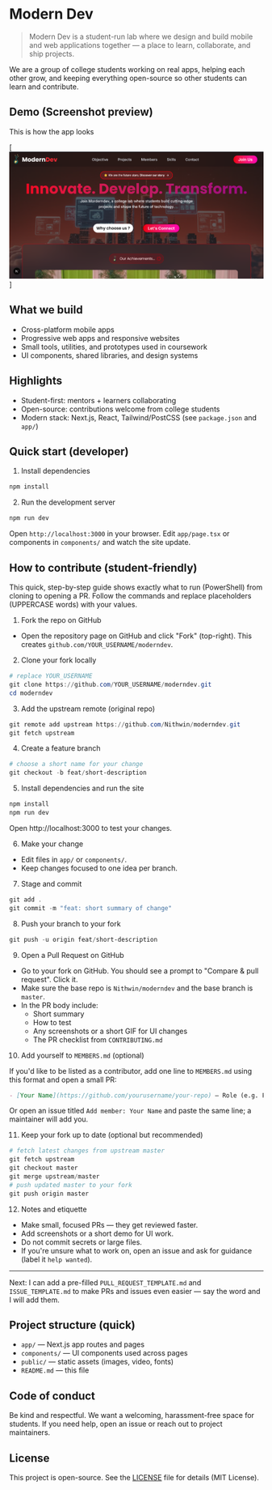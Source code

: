 # Modern Dev

> Modern Dev is a student-run lab where we design and build mobile and web applications together — a place to learn, collaborate, and ship projects.

We are a group of college students working on real apps, helping each other grow, and keeping everything open-source so other students can learn and contribute.

## Demo (Screenshot preview)

This is how the app looks

[![Modern Dev demo](image.png)]

## What we build

- Cross-platform mobile apps
- Progressive web apps and responsive websites
- Small tools, utilities, and prototypes used in coursework
- UI components, shared libraries, and design systems

## Highlights

- Student-first: mentors + learners collaborating
- Open-source: contributions welcome from college students
- Modern stack: Next.js, React, Tailwind/PostCSS (see `package.json` and `app/`)


## Quick start (developer)

1. Install dependencies

```powershell
npm install
```

2. Run the development server

```powershell
npm run dev
```

Open `http://localhost:3000` in your browser. Edit `app/page.tsx` or components in `components/` and watch the site update.

## How to contribute (student-friendly)

This quick, step-by-step guide shows exactly what to run (PowerShell) from cloning to opening a PR. Follow the commands and replace placeholders (UPPERCASE words) with your values.

1) Fork the repo on GitHub

- Open the repository page on GitHub and click "Fork" (top-right). This creates `github.com/YOUR_USERNAME/moderndev`.

2) Clone your fork locally

```powershell
# replace YOUR_USERNAME
git clone https://github.com/YOUR_USERNAME/moderndev.git
cd moderndev
```

3) Add the upstream remote (original repo)

```powershell
git remote add upstream https://github.com/Nithwin/moderndev.git
git fetch upstream
```

4) Create a feature branch

```powershell
# choose a short name for your change
git checkout -b feat/short-description
```

5) Install dependencies and run the site

```powershell
npm install
npm run dev
```

Open http://localhost:3000 to test your changes.

6) Make your change

- Edit files in `app/` or `components/`.
- Keep changes focused to one idea per branch.

7) Stage and commit

```powershell
git add .
git commit -m "feat: short summary of change"
```

8) Push your branch to your fork

```powershell
git push -u origin feat/short-description
```

9) Open a Pull Request on GitHub

- Go to your fork on GitHub. You should see a prompt to "Compare & pull request". Click it.
- Make sure the base repo is `Nithwin/moderndev` and the base branch is `master`.
- In the PR body include:
  - Short summary
  - How to test
  - Any screenshots or a short GIF for UI changes
  - The PR checklist from `CONTRIBUTING.md`

10) Add yourself to `MEMBERS.md` (optional)

If you'd like to be listed as a contributor, add one line to `MEMBERS.md` using this format and open a small PR:

```markdown
- [Your Name](https://github.com/yourusername/your-repo) — Role (e.g. Frontend)
```

Or open an issue titled `Add member: Your Name` and paste the same line; a maintainer will add you.

11) Keep your fork up to date (optional but recommended)

```powershell
# fetch latest changes from upstream master
git fetch upstream
git checkout master
git merge upstream/master
# push updated master to your fork
git push origin master
```

12) Notes and etiquette

- Make small, focused PRs — they get reviewed faster.
- Add screenshots or a short demo for UI work.
- Do not commit secrets or large files.
- If you're unsure what to work on, open an issue and ask for guidance (label it `help wanted`).

---

Next: I can add a pre-filled `PULL_REQUEST_TEMPLATE.md` and `ISSUE_TEMPLATE.md` to make PRs and issues even easier — say the word and I will add them.

## Project structure (quick)

- `app/` — Next.js app routes and pages
- `components/` — UI components used across pages
- `public/` — static assets (images, video, fonts)
- `README.md` — this file

## Code of conduct

Be kind and respectful. We want a welcoming, harassment-free space for students. If you need help, open an issue or reach out to project maintainers.

## License

This project is open-source. See the [LICENSE](./LICENSE) file for details (MIT License).


